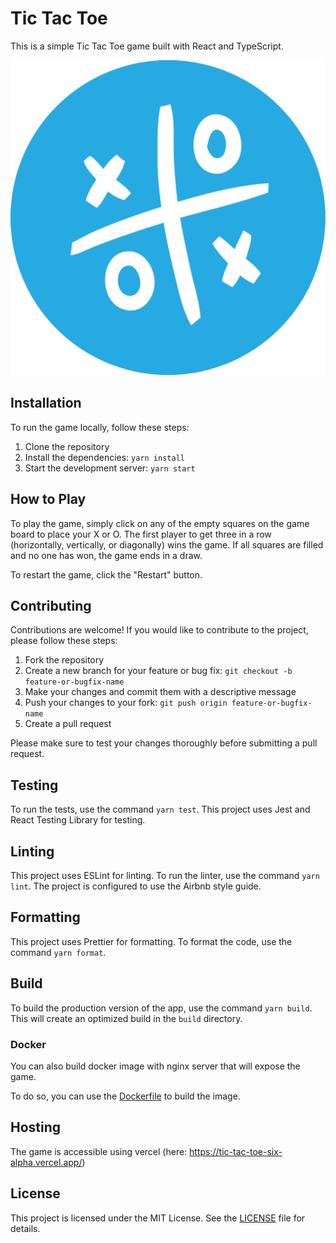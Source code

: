 # Tic Tac Toe

This is a simple Tic Tac Toe game built with React and TypeScript.

![Tic-Tac-Toe logo](./public/favicon.ico)

## Installation

To run the game locally, follow these steps:

1. Clone the repository
2. Install the dependencies: `yarn install`
3. Start the development server: `yarn start`

## How to Play

To play the game, simply click on any of the empty squares on the game board to place your X or O. The first player to get three in a row (horizontally, vertically, or diagonally) wins the game. If all squares are filled and no one has won, the game ends in a draw.

To restart the game, click the "Restart" button.

## Contributing

Contributions are welcome! If you would like to contribute to the project, please follow these steps:

1. Fork the repository
2. Create a new branch for your feature or bug fix: `git checkout -b feature-or-bugfix-name`
3. Make your changes and commit them with a descriptive message
4. Push your changes to your fork: `git push origin feature-or-bugfix-name`
5. Create a pull request

Please make sure to test your changes thoroughly before submitting a pull request.

## Testing

To run the tests, use the command `yarn test`. This project uses Jest and React Testing Library for testing.

## Linting

This project uses ESLint for linting. To run the linter, use the command `yarn lint`. The project is configured to use the Airbnb style guide.

## Formatting

This project uses Prettier for formatting. To format the code, use the command `yarn format`.

## Build

To build the production version of the app, use the command `yarn build`. This will create an optimized build in the `build` directory.

### Docker

You can also build docker image with nginx server that will expose the game.

To do so, you can use the [Dockerfile](Dockerfile) to build the image.

## Hosting

The game is accessible using vercel (here: <https://tic-tac-toe-six-alpha.vercel.app/>)

## License

This project is licensed under the MIT License. See the [LICENSE](LICENSE) file for details.
